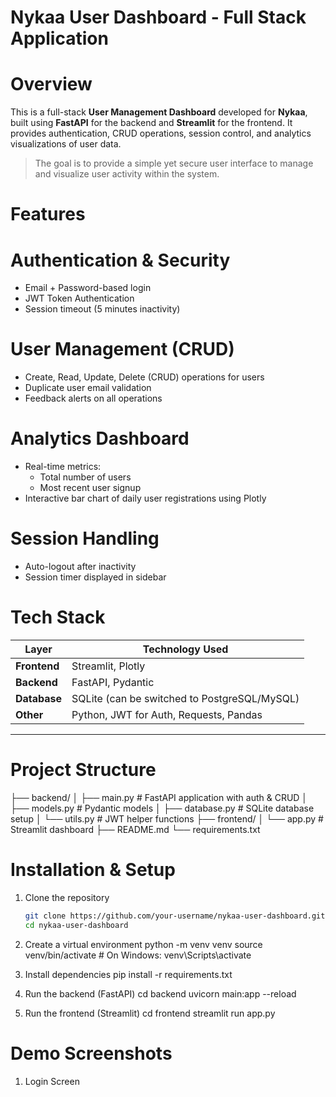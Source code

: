 # Nykaa User Dashboard - Full Stack Application

# Overview

This is a full-stack **User Management Dashboard** developed for **Nykaa**, built using **FastAPI** for the backend and **Streamlit** for the frontend. It provides authentication, CRUD operations, session control, and analytics visualizations of user data.

> The goal is to provide a simple yet secure user interface to manage and visualize user activity within the system.

# Features

# Authentication & Security
- Email + Password-based login
- JWT Token Authentication
- Session timeout (5 minutes inactivity)

# User Management (CRUD)
- Create, Read, Update, Delete (CRUD) operations for users
- Duplicate user email validation
- Feedback alerts on all operations

# Analytics Dashboard
- Real-time metrics:
  - Total number of users
  - Most recent user signup
- Interactive bar chart of daily user registrations using Plotly

# Session Handling
- Auto-logout after inactivity
- Session timer displayed in sidebar

# Tech Stack

| Layer       | Technology Used |
|-------------|-----------------|
| **Frontend**| Streamlit, Plotly |
| **Backend** | FastAPI, Pydantic |
| **Database**| SQLite (can be switched to PostgreSQL/MySQL) |
| **Other**   | Python, JWT for Auth, Requests, Pandas |

---

# Project Structure
├── backend/
│ ├── main.py # FastAPI application with auth & CRUD
│ ├── models.py # Pydantic models
│ ├── database.py # SQLite database setup
│ └── utils.py # JWT helper functions
├── frontend/
│ └── app.py # Streamlit dashboard
├── README.md
└── requirements.txt

# Installation & Setup

1. Clone the repository
   ```bash
   git clone https://github.com/your-username/nykaa-user-dashboard.git
   cd nykaa-user-dashboard
   
2. Create a virtual environment
   python -m venv venv
   source venv/bin/activate  # On Windows: venv\Scripts\activate
   
3. Install dependencies
   pip install -r requirements.txt
   
4. Run the backend (FastAPI)
   cd backend
   uvicorn main:app --reload
   
5. Run the frontend (Streamlit)
   cd frontend
   streamlit run app.py

# Demo Screenshots

1. Login Screen
   
   






